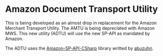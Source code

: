 # Amazon Document Transport Utility

This is being developed as an almost drop in replacement for the Amazon Merchant Transport Utility. The AMTU is being depreciated with Amazon MWS. This new utility (ADTU) will use the new SP-API as mandated by Amazon.

The ADTU uses the [Amazon-SP-API-CSharp](https://github.com/abuzuhri/Amazon-SP-API-CSharp) library writted by [abuzuhri](https://github.com/abuzuhri).